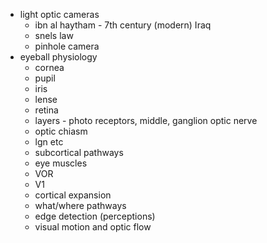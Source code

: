 -  light optic cameras
   - ibn al haytham - 7th century (modern) Iraq
   - snels law
   - pinhole camera
- eyeball physiology
   - cornea
   - pupil
   - iris
   - lense
   - retina
   - layers - photo receptors, middle, ganglion optic nerve
   - optic chiasm
   - lgn etc
   - subcortical pathways
  - eye muscles
  - VOR
  - V1
  - cortical expansion
  - what/where pathways
  - edge detection (perceptions) 
  - visual motion and optic flow